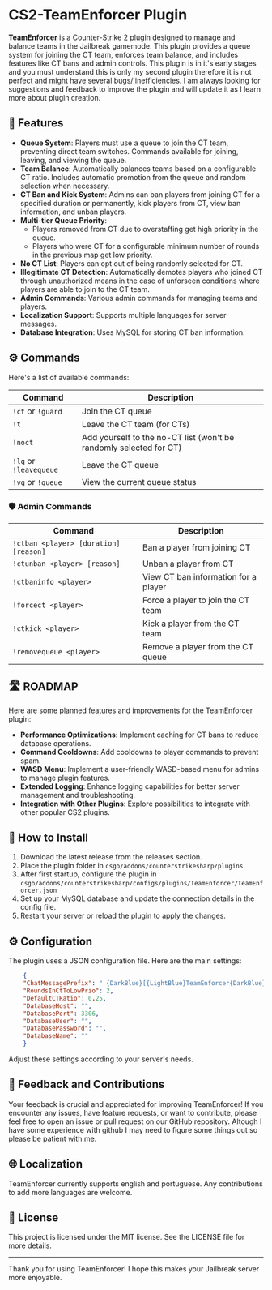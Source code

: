 # CS2-TeamEnforcer Plugin

**TeamEnforcer** is a Counter-Strike 2 plugin designed to manage and balance teams in the Jailbreak gamemode. This plugin provides a queue system for joining the CT team, enforces team balance, and includes features like CT bans and admin controls. This plugin is in it's early stages and you must understand this is only my second plugin therefore it is not perfect and might have several bugs/ inefficiencies. I am always looking for suggestions and feedback to improve the plugin and will update it as I learn more about plugin creation.

## 🎯 Features

- **Queue System**: Players must use a queue to join the CT team, preventing direct team switches. Commands available for joining, leaving, and viewing the queue.
- **Team Balance**: Automatically balances teams based on a configurable CT ratio. Includes automatic promotion from the queue and random selection when necessary.
- **CT Ban and Kick System**: Admins can ban players from joining CT for a specified duration or permanently, kick players from CT, view ban information, and unban players.
- **Multi-tier Queue Priority**: 
  - Players removed from CT due to overstaffing get high priority in the queue.
  - Players who were CT for a configurable minimum number of rounds in the previous map get low priority.
- **No CT List**: Players can opt out of being randomly selected for CT.
- **Illegitimate CT Detection**: Automatically demotes players who joined CT through unauthorized means in the case of unforseen conditions where players are able to join to the CT team.
- **Admin Commands**: Various admin commands for managing teams and players.
- **Localization Support**: Supports multiple languages for server messages.
- **Database Integration**: Uses MySQL for storing CT ban information.

## ⚙️ Commands

Here's a list of available commands:

| Command | Description |
|---------|-------------|
| `!ct` or `!guard` | Join the CT queue |
| `!t` | Leave the CT team (for CTs) |
| `!noct` | Add yourself to the no-CT list (won't be randomly selected for CT) |
| `!lq` or `!leavequeue` | Leave the CT queue |
| `!vq` or `!queue` | View the current queue status |

### 🛡️ Admin Commands

| Command | Description |
|---------|-------------|
| `!ctban <player> [duration] [reason]` | Ban a player from joining CT |
| `!ctunban <player> [reason]` | Unban a player from CT |
| `!ctbaninfo <player>` | View CT ban information for a player |
| `!forcect <player>` | Force a player to join the CT team |
| `!ctkick <player>` | Kick a player from the CT team |
| `!removequeue <player>` | Remove a player from the CT queue |

## 🛣️ ROADMAP

Here are some planned features and improvements for the TeamEnforcer plugin:

- **Performance Optimizations**: Implement caching for CT bans to reduce database operations.
- **Command Cooldowns**: Add cooldowns to player commands to prevent spam.
- **WASD Menu**: Implement a user-friendly WASD-based menu for admins to manage plugin features.
- **Extended Logging**: Enhance logging capabilities for better server management and troubleshooting.
- **Integration with Other Plugins**: Explore possibilities to integrate with other popular CS2 plugins.

## 🚀 How to Install

1. Download the latest release from the releases section.
2. Place the plugin folder in `csgo/addons/counterstrikesharp/plugins`
3. After first startup, configure the plugin in `csgo/addons/counterstrikesharp/configs/plugins/TeamEnforcer/TeamEnforcer.json`
4. Set up your MySQL database and update the connection details in the config file.
5. Restart your server or reload the plugin to apply the changes.

## ⚙️ Configuration

The plugin uses a JSON configuration file. Here are the main settings:

```json
    {
    "ChatMessagePrefix": " {DarkBlue}[{LightBlue}TeamEnforcer{DarkBlue}]{Default}",
    "RoundsInCtToLowPrio": 2,
    "DefaultCTRatio": 0.25,
    "DatabaseHost": "",
    "DatabasePort": 3306,
    "DatabaseUser": "",
    "DatabasePassword": "",
    "DatabaseName": ""
    }
```

Adjust these settings according to your server's needs.

## 💬 Feedback and Contributions

Your feedback is crucial and appreciated for improving TeamEnforcer! If you encounter any issues, have feature requests, or want to contribute, please feel free to open an issue or pull request on our GitHub repository. Altough I have some experience with github I may need to figure some things out so please be patient with me.

## 🌐 Localization

TeamEnforcer currently supports english and portuguese. Any contributions to add more languages are welcome.

## 📜 License

This project is licensed under the MIT license. See the LICENSE file for more details.

---

Thank you for using TeamEnforcer! I hope this makes your Jailbreak server more enjoyable.
